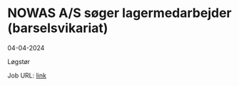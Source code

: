 # NOWAS A/S søger lagermedarbejder (barselsvikariat)
04-04-2024



Løgstør

Job URL: [link](https://www.jobindex.dk/jobannonce/r12403448/nowas-a-s-soeger-lagermedarbejder-barselsvikariat)


